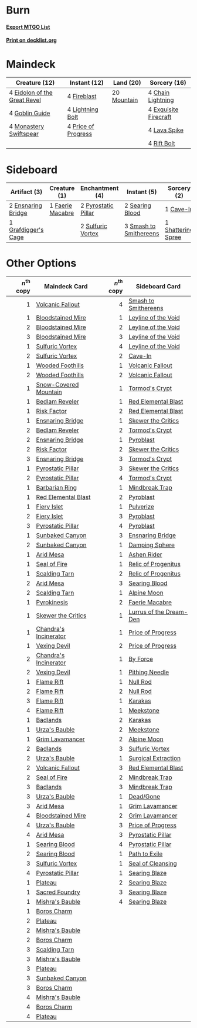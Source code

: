 # Burn

#### [Export MTGO List](../collection/Burn/Burn.txt)
#### [Print on decklist.org](http://decklist.org/?deckmain=4%09Chain%20Lightning%0A4%09Eidolon%20of%20the%20Great%20Revel%0A4%09Exquisite%20Firecraft%0A4%09Fireblast%0A4%09Goblin%20Guide%0A4%09Lava%20Spike%0A4%09Lightning%20Bolt%0A4%09Monastery%20Swiftspear%0A20%09Mountain%0A4%09Price%20of%20Progress%0A4%09Rift%20Bolt&deckside=1%09Cave-In%0A2%09Ensnaring%20Bridge%0A1%09Faerie%20Macabre%0A1%09Grafdigger's%20Cage%0A2%09Pyrostatic%20Pillar%0A2%09Searing%20Blood%0A1%09Shattering%20Spree%0A3%09Smash%20to%20Smithereens%0A2%09Sulfuric%20Vortex)
# Maindeck

|                                             Creature (12)                                             |                                         Instant (12)                                         |                                      Land (20)                                       |                                          Sorcery (16)                                          |
|-------------------------------------------------------------------------------------------------------|----------------------------------------------------------------------------------------------|--------------------------------------------------------------------------------------|------------------------------------------------------------------------------------------------|
|4 [Eidolon of the Great Revel](http://gatherer.wizards.com/Pages/Card/Details.aspx?multiverseid=442117)|4 [Fireblast](http://gatherer.wizards.com/Pages/Card/Details.aspx?multiverseid=189239)        |20 [Mountain](http://gatherer.wizards.com/Pages/Card/Details.aspx?multiverseid=439859)|4 [Chain Lightning](http://gatherer.wizards.com/Pages/Card/Details.aspx?multiverseid=446139)    |
|4 [Goblin Guide](http://gatherer.wizards.com/Pages/Card/Details.aspx?multiverseid=425921)              |4 [Lightning Bolt](http://gatherer.wizards.com/Pages/Card/Details.aspx?multiverseid=806)      |                                                                                      |4 [Exquisite Firecraft](http://gatherer.wizards.com/Pages/Card/Details.aspx?multiverseid=398513)|
|4 [Monastery Swiftspear](http://gatherer.wizards.com/Pages/Card/Details.aspx?multiverseid=438706)      |4 [Price of Progress](http://gatherer.wizards.com/Pages/Card/Details.aspx?multiverseid=413683)|                                                                                      |4 [Lava Spike](http://gatherer.wizards.com/Pages/Card/Details.aspx?multiverseid=79084)          |
|                                                                                                       |                                                                                              |                                                                                      |4 [Rift Bolt](http://gatherer.wizards.com/Pages/Card/Details.aspx?multiverseid=426589)          |


# Sideboard

|                                         Artifact (3)                                         |                                       Creature (1)                                        |                                       Enchantment (4)                                       |                                           Instant (5)                                           |                                         Sorcery (2)                                         |
|----------------------------------------------------------------------------------------------|-------------------------------------------------------------------------------------------|---------------------------------------------------------------------------------------------|-------------------------------------------------------------------------------------------------|---------------------------------------------------------------------------------------------|
|2 [Ensnaring Bridge](http://gatherer.wizards.com/Pages/Card/Details.aspx?multiverseid=15866)  |1 [Faerie Macabre](http://gatherer.wizards.com/Pages/Card/Details.aspx?multiverseid=201822)|2 [Pyrostatic Pillar](http://gatherer.wizards.com/Pages/Card/Details.aspx?multiverseid=44290)|2 [Searing Blood](http://gatherer.wizards.com/Pages/Card/Details.aspx?multiverseid=378483)       |1 [Cave-In](http://gatherer.wizards.com/Pages/Card/Details.aspx?multiverseid=19725)          |
|1 [Grafdigger's Cage](http://gatherer.wizards.com/Pages/Card/Details.aspx?multiverseid=278452)|                                                                                           |2 [Sulfuric Vortex](http://gatherer.wizards.com/Pages/Card/Details.aspx?multiverseid=382379) |3 [Smash to Smithereens](http://gatherer.wizards.com/Pages/Card/Details.aspx?multiverseid=397795)|1 [Shattering Spree](http://gatherer.wizards.com/Pages/Card/Details.aspx?multiverseid=456224)|


# Other Options

|*n*<sup>th</sup> copy|                                         Maindeck Card                                          |*n*<sup>th</sup> copy|                                          Sideboard Card                                          |
|--------------------:|------------------------------------------------------------------------------------------------|--------------------:|--------------------------------------------------------------------------------------------------|
|                    1|[Volcanic Fallout](http://gatherer.wizards.com/Pages/Card/Details.aspx?multiverseid=220512)     |                    4|[Smash to Smithereens](http://gatherer.wizards.com/Pages/Card/Details.aspx?multiverseid=397795)   |
|                    1|[Bloodstained Mire](http://gatherer.wizards.com/Pages/Card/Details.aspx?multiverseid=405094)    |                    1|[Leyline of the Void](http://gatherer.wizards.com/Pages/Card/Details.aspx?multiverseid=107682)    |
|                    2|[Bloodstained Mire](http://gatherer.wizards.com/Pages/Card/Details.aspx?multiverseid=405094)    |                    2|[Leyline of the Void](http://gatherer.wizards.com/Pages/Card/Details.aspx?multiverseid=107682)    |
|                    3|[Bloodstained Mire](http://gatherer.wizards.com/Pages/Card/Details.aspx?multiverseid=405094)    |                    3|[Leyline of the Void](http://gatherer.wizards.com/Pages/Card/Details.aspx?multiverseid=107682)    |
|                    1|[Sulfuric Vortex](http://gatherer.wizards.com/Pages/Card/Details.aspx?multiverseid=382379)      |                    4|[Leyline of the Void](http://gatherer.wizards.com/Pages/Card/Details.aspx?multiverseid=107682)    |
|                    2|[Sulfuric Vortex](http://gatherer.wizards.com/Pages/Card/Details.aspx?multiverseid=382379)      |                    2|[Cave-In](http://gatherer.wizards.com/Pages/Card/Details.aspx?multiverseid=19725)                 |
|                    1|[Wooded Foothills](http://gatherer.wizards.com/Pages/Card/Details.aspx?multiverseid=405116)     |                    1|[Volcanic Fallout](http://gatherer.wizards.com/Pages/Card/Details.aspx?multiverseid=220512)       |
|                    2|[Wooded Foothills](http://gatherer.wizards.com/Pages/Card/Details.aspx?multiverseid=405116)     |                    2|[Volcanic Fallout](http://gatherer.wizards.com/Pages/Card/Details.aspx?multiverseid=220512)       |
|                    1|[Snow-Covered Mountain](http://gatherer.wizards.com/Pages/Card/Details.aspx?multiverseid=121233)|                    1|[Tormod's Crypt](http://gatherer.wizards.com/Pages/Card/Details.aspx?multiverseid=389723)         |
|                    1|[Bedlam Reveler](http://gatherer.wizards.com/Pages/Card/Details.aspx?multiverseid=414415)       |                    1|[Red Elemental Blast](http://gatherer.wizards.com/Pages/Card/Details.aspx?multiverseid=814)       |
|                    1|[Risk Factor](http://gatherer.wizards.com/Pages/Card/Details.aspx?multiverseid=452863)          |                    2|[Red Elemental Blast](http://gatherer.wizards.com/Pages/Card/Details.aspx?multiverseid=814)       |
|                    1|[Ensnaring Bridge](http://gatherer.wizards.com/Pages/Card/Details.aspx?multiverseid=15866)      |                    1|[Skewer the Critics](http://gatherer.wizards.com/Pages/Card/Details.aspx?multiverseid=457259)     |
|                    2|[Bedlam Reveler](http://gatherer.wizards.com/Pages/Card/Details.aspx?multiverseid=414415)       |                    2|[Tormod's Crypt](http://gatherer.wizards.com/Pages/Card/Details.aspx?multiverseid=389723)         |
|                    2|[Ensnaring Bridge](http://gatherer.wizards.com/Pages/Card/Details.aspx?multiverseid=15866)      |                    1|[Pyroblast](http://gatherer.wizards.com/Pages/Card/Details.aspx?multiverseid=4083)                |
|                    2|[Risk Factor](http://gatherer.wizards.com/Pages/Card/Details.aspx?multiverseid=452863)          |                    2|[Skewer the Critics](http://gatherer.wizards.com/Pages/Card/Details.aspx?multiverseid=457259)     |
|                    3|[Ensnaring Bridge](http://gatherer.wizards.com/Pages/Card/Details.aspx?multiverseid=15866)      |                    3|[Tormod's Crypt](http://gatherer.wizards.com/Pages/Card/Details.aspx?multiverseid=389723)         |
|                    1|[Pyrostatic Pillar](http://gatherer.wizards.com/Pages/Card/Details.aspx?multiverseid=44290)     |                    3|[Skewer the Critics](http://gatherer.wizards.com/Pages/Card/Details.aspx?multiverseid=457259)     |
|                    2|[Pyrostatic Pillar](http://gatherer.wizards.com/Pages/Card/Details.aspx?multiverseid=44290)     |                    4|[Tormod's Crypt](http://gatherer.wizards.com/Pages/Card/Details.aspx?multiverseid=389723)         |
|                    1|[Barbarian Ring](http://gatherer.wizards.com/Pages/Card/Details.aspx?multiverseid=29906)        |                    1|[Mindbreak Trap](http://gatherer.wizards.com/Pages/Card/Details.aspx?multiverseid=197532)         |
|                    1|[Red Elemental Blast](http://gatherer.wizards.com/Pages/Card/Details.aspx?multiverseid=814)     |                    2|[Pyroblast](http://gatherer.wizards.com/Pages/Card/Details.aspx?multiverseid=4083)                |
|                    1|[Fiery Islet](http://gatherer.wizards.com/Pages/Card/Details.aspx?multiverseid=464187)          |                    1|[Pulverize](http://gatherer.wizards.com/Pages/Card/Details.aspx?multiverseid=19724)               |
|                    2|[Fiery Islet](http://gatherer.wizards.com/Pages/Card/Details.aspx?multiverseid=464187)          |                    3|[Pyroblast](http://gatherer.wizards.com/Pages/Card/Details.aspx?multiverseid=4083)                |
|                    3|[Pyrostatic Pillar](http://gatherer.wizards.com/Pages/Card/Details.aspx?multiverseid=44290)     |                    4|[Pyroblast](http://gatherer.wizards.com/Pages/Card/Details.aspx?multiverseid=4083)                |
|                    1|[Sunbaked Canyon](http://gatherer.wizards.com/Pages/Card/Details.aspx?multiverseid=464196)      |                    3|[Ensnaring Bridge](http://gatherer.wizards.com/Pages/Card/Details.aspx?multiverseid=15866)        |
|                    2|[Sunbaked Canyon](http://gatherer.wizards.com/Pages/Card/Details.aspx?multiverseid=464196)      |                    1|[Damping Sphere](http://gatherer.wizards.com/Pages/Card/Details.aspx?multiverseid=443101)         |
|                    1|[Arid Mesa](http://gatherer.wizards.com/Pages/Card/Details.aspx?multiverseid=405092)            |                    1|[Ashen Rider](http://gatherer.wizards.com/Pages/Card/Details.aspx?multiverseid=373689)            |
|                    1|[Seal of Fire](http://gatherer.wizards.com/Pages/Card/Details.aspx?multiverseid=185817)         |                    1|[Relic of Progenitus](http://gatherer.wizards.com/Pages/Card/Details.aspx?multiverseid=174824)    |
|                    1|[Scalding Tarn](http://gatherer.wizards.com/Pages/Card/Details.aspx?multiverseid=405107)        |                    2|[Relic of Progenitus](http://gatherer.wizards.com/Pages/Card/Details.aspx?multiverseid=174824)    |
|                    2|[Arid Mesa](http://gatherer.wizards.com/Pages/Card/Details.aspx?multiverseid=405092)            |                    3|[Searing Blood](http://gatherer.wizards.com/Pages/Card/Details.aspx?multiverseid=378483)          |
|                    2|[Scalding Tarn](http://gatherer.wizards.com/Pages/Card/Details.aspx?multiverseid=405107)        |                    1|[Alpine Moon](http://gatherer.wizards.com/Pages/Card/Details.aspx?multiverseid=447264)            |
|                    1|[Pyrokinesis](http://gatherer.wizards.com/Pages/Card/Details.aspx?multiverseid=3180)            |                    2|[Faerie Macabre](http://gatherer.wizards.com/Pages/Card/Details.aspx?multiverseid=201822)         |
|                    1|[Skewer the Critics](http://gatherer.wizards.com/Pages/Card/Details.aspx?multiverseid=457259)   |                    1|[Lurrus of the Dream-Den](http://gatherer.wizards.com/Pages/Card/Details.aspx?multiverseid=479746)|
|                    1|[Chandra's Incinerator](http://gatherer.wizards.com/Pages/Card/Details.aspx?multiverseid=485459)|                    1|[Price of Progress](http://gatherer.wizards.com/Pages/Card/Details.aspx?multiverseid=413683)      |
|                    1|[Vexing Devil](http://gatherer.wizards.com/Pages/Card/Details.aspx?multiverseid=278257)         |                    2|[Price of Progress](http://gatherer.wizards.com/Pages/Card/Details.aspx?multiverseid=413683)      |
|                    2|[Chandra's Incinerator](http://gatherer.wizards.com/Pages/Card/Details.aspx?multiverseid=485459)|                    1|[By Force](http://gatherer.wizards.com/Pages/Card/Details.aspx?multiverseid=426825)               |
|                    2|[Vexing Devil](http://gatherer.wizards.com/Pages/Card/Details.aspx?multiverseid=278257)         |                    1|[Pithing Needle](http://gatherer.wizards.com/Pages/Card/Details.aspx?multiverseid=129526)         |
|                    1|[Flame Rift](http://gatherer.wizards.com/Pages/Card/Details.aspx?multiverseid=22290)            |                    1|[Null Rod](http://gatherer.wizards.com/Pages/Card/Details.aspx?multiverseid=383034)               |
|                    2|[Flame Rift](http://gatherer.wizards.com/Pages/Card/Details.aspx?multiverseid=22290)            |                    2|[Null Rod](http://gatherer.wizards.com/Pages/Card/Details.aspx?multiverseid=383034)               |
|                    3|[Flame Rift](http://gatherer.wizards.com/Pages/Card/Details.aspx?multiverseid=22290)            |                    1|[Karakas](http://gatherer.wizards.com/Pages/Card/Details.aspx?multiverseid=413782)                |
|                    4|[Flame Rift](http://gatherer.wizards.com/Pages/Card/Details.aspx?multiverseid=22290)            |                    1|[Meekstone](http://gatherer.wizards.com/Pages/Card/Details.aspx?multiverseid=628)                 |
|                    1|[Badlands](http://gatherer.wizards.com/Pages/Card/Details.aspx?multiverseid=878)                |                    2|[Karakas](http://gatherer.wizards.com/Pages/Card/Details.aspx?multiverseid=413782)                |
|                    1|[Urza's Bauble](http://gatherer.wizards.com/Pages/Card/Details.aspx?multiverseid=3818)          |                    2|[Meekstone](http://gatherer.wizards.com/Pages/Card/Details.aspx?multiverseid=628)                 |
|                    1|[Grim Lavamancer](http://gatherer.wizards.com/Pages/Card/Details.aspx?multiverseid=430589)      |                    2|[Alpine Moon](http://gatherer.wizards.com/Pages/Card/Details.aspx?multiverseid=447264)            |
|                    2|[Badlands](http://gatherer.wizards.com/Pages/Card/Details.aspx?multiverseid=878)                |                    3|[Sulfuric Vortex](http://gatherer.wizards.com/Pages/Card/Details.aspx?multiverseid=382379)        |
|                    2|[Urza's Bauble](http://gatherer.wizards.com/Pages/Card/Details.aspx?multiverseid=3818)          |                    1|[Surgical Extraction](http://gatherer.wizards.com/Pages/Card/Details.aspx?multiverseid=397706)    |
|                    2|[Volcanic Fallout](http://gatherer.wizards.com/Pages/Card/Details.aspx?multiverseid=220512)     |                    3|[Red Elemental Blast](http://gatherer.wizards.com/Pages/Card/Details.aspx?multiverseid=814)       |
|                    2|[Seal of Fire](http://gatherer.wizards.com/Pages/Card/Details.aspx?multiverseid=185817)         |                    2|[Mindbreak Trap](http://gatherer.wizards.com/Pages/Card/Details.aspx?multiverseid=197532)         |
|                    3|[Badlands](http://gatherer.wizards.com/Pages/Card/Details.aspx?multiverseid=878)                |                    3|[Mindbreak Trap](http://gatherer.wizards.com/Pages/Card/Details.aspx?multiverseid=197532)         |
|                    3|[Urza's Bauble](http://gatherer.wizards.com/Pages/Card/Details.aspx?multiverseid=3818)          |                    1|[Dead/Gone](http://gatherer.wizards.com/Pages/Card/Details.aspx?multiverseid=126419)              |
|                    3|[Arid Mesa](http://gatherer.wizards.com/Pages/Card/Details.aspx?multiverseid=405092)            |                    1|[Grim Lavamancer](http://gatherer.wizards.com/Pages/Card/Details.aspx?multiverseid=430589)        |
|                    4|[Bloodstained Mire](http://gatherer.wizards.com/Pages/Card/Details.aspx?multiverseid=405094)    |                    2|[Grim Lavamancer](http://gatherer.wizards.com/Pages/Card/Details.aspx?multiverseid=430589)        |
|                    4|[Urza's Bauble](http://gatherer.wizards.com/Pages/Card/Details.aspx?multiverseid=3818)          |                    3|[Price of Progress](http://gatherer.wizards.com/Pages/Card/Details.aspx?multiverseid=413683)      |
|                    4|[Arid Mesa](http://gatherer.wizards.com/Pages/Card/Details.aspx?multiverseid=405092)            |                    3|[Pyrostatic Pillar](http://gatherer.wizards.com/Pages/Card/Details.aspx?multiverseid=44290)       |
|                    1|[Searing Blood](http://gatherer.wizards.com/Pages/Card/Details.aspx?multiverseid=378483)        |                    4|[Pyrostatic Pillar](http://gatherer.wizards.com/Pages/Card/Details.aspx?multiverseid=44290)       |
|                    2|[Searing Blood](http://gatherer.wizards.com/Pages/Card/Details.aspx?multiverseid=378483)        |                    1|[Path to Exile](http://gatherer.wizards.com/Pages/Card/Details.aspx?multiverseid=220511)          |
|                    3|[Sulfuric Vortex](http://gatherer.wizards.com/Pages/Card/Details.aspx?multiverseid=382379)      |                    1|[Seal of Cleansing](http://gatherer.wizards.com/Pages/Card/Details.aspx?multiverseid=405369)      |
|                    4|[Pyrostatic Pillar](http://gatherer.wizards.com/Pages/Card/Details.aspx?multiverseid=44290)     |                    1|[Searing Blaze](http://gatherer.wizards.com/Pages/Card/Details.aspx?multiverseid=270873)          |
|                    1|[Plateau](http://gatherer.wizards.com/Pages/Card/Details.aspx?multiverseid=880)                 |                    2|[Searing Blaze](http://gatherer.wizards.com/Pages/Card/Details.aspx?multiverseid=270873)          |
|                    1|[Sacred Foundry](http://gatherer.wizards.com/Pages/Card/Details.aspx?multiverseid=405106)       |                    3|[Searing Blaze](http://gatherer.wizards.com/Pages/Card/Details.aspx?multiverseid=270873)          |
|                    1|[Mishra's Bauble](http://gatherer.wizards.com/Pages/Card/Details.aspx?multiverseid=122122)      |                    4|[Searing Blaze](http://gatherer.wizards.com/Pages/Card/Details.aspx?multiverseid=270873)          |
|                    1|[Boros Charm](http://gatherer.wizards.com/Pages/Card/Details.aspx?multiverseid=442188)          |                     |                                                                                                  |
|                    2|[Plateau](http://gatherer.wizards.com/Pages/Card/Details.aspx?multiverseid=880)                 |                     |                                                                                                  |
|                    2|[Mishra's Bauble](http://gatherer.wizards.com/Pages/Card/Details.aspx?multiverseid=122122)      |                     |                                                                                                  |
|                    2|[Boros Charm](http://gatherer.wizards.com/Pages/Card/Details.aspx?multiverseid=442188)          |                     |                                                                                                  |
|                    3|[Scalding Tarn](http://gatherer.wizards.com/Pages/Card/Details.aspx?multiverseid=405107)        |                     |                                                                                                  |
|                    3|[Mishra's Bauble](http://gatherer.wizards.com/Pages/Card/Details.aspx?multiverseid=122122)      |                     |                                                                                                  |
|                    3|[Plateau](http://gatherer.wizards.com/Pages/Card/Details.aspx?multiverseid=880)                 |                     |                                                                                                  |
|                    3|[Sunbaked Canyon](http://gatherer.wizards.com/Pages/Card/Details.aspx?multiverseid=464196)      |                     |                                                                                                  |
|                    3|[Boros Charm](http://gatherer.wizards.com/Pages/Card/Details.aspx?multiverseid=442188)          |                     |                                                                                                  |
|                    4|[Mishra's Bauble](http://gatherer.wizards.com/Pages/Card/Details.aspx?multiverseid=122122)      |                     |                                                                                                  |
|                    4|[Boros Charm](http://gatherer.wizards.com/Pages/Card/Details.aspx?multiverseid=442188)          |                     |                                                                                                  |
|                    4|[Plateau](http://gatherer.wizards.com/Pages/Card/Details.aspx?multiverseid=880)                 |                     |                                                                                                  |

